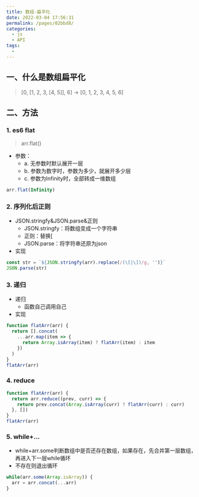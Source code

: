 ```yaml
---
title: 数组-扁平化
date: 2022-03-04 17:56:31
permalink: /pages/02bbd8/
categories:
  - js
  - API
tags:
  - 
---
```


## 一、什么是数组扁平化
> [0, [1, 2, 3, [4, 5]], 6] -> [0, 1, 2, 3, 4, 5, 6]
## 二、方法
### 1. es6 flat
> arr.flat()
- 参数：
  - a. 无参数时默认展开一层
  - b. 参数为数字时，参数为多少，就展开多少层
  - c. 参数为Infinity时，全部转成一维数组
```js
arr.flat(Infinity)
```
### 2. 序列化后正则
- JSON.stringfy&JSON.parse&正则
  - JSON.stringfy：将数组变成一个字符串
  - 正则：替换[
  - JSON.parse：将字符串还原为json
- 实现
```js
const str = `${JSON.stringfy(arr).replace(/(\[|\])/g, '')}`
JSON.parse(str)
```
### 3. 递归
- 递归
  - 函数自己调用自己
- 实现
```js
function flatArr(arr) {
  return [].concat(
    ...arr.map(item => {
      return Array.isArray(item) ? flatArr(item) : item
    })
  )
}
flatArr(arr)
```
### 4. reduce
```js
function flatArr(arr) {
  return arr.reduce((prev, curr) => {
    return prev.concat(Array.isArray(curr) ? flatArr(curr) : curr)
  }, [])
}
flatArr(arr)
```
### 5. while+...
- while+arr.some判断数组中是否还存在数组，如果存在，先合并第一层数组，再进入下一层while循环
- 不存在则退出循环
```js
while(arr.some(Array.isArray)) {
  arr = arr.concat(...arr)
}
```
